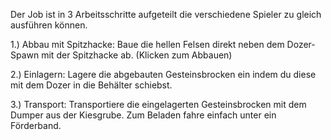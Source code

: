 Der Job ist in 3 Arbeitsschritte aufgeteilt die verschiedene Spieler zu gleich ausführen können.

1.) Abbau mit Spitzhacke: Baue die hellen Felsen direkt neben dem Dozer-Spawn mit der Spitzhacke ab. (Klicken zum Abbauen)

2.) Einlagern: Lagere die abgebauten Gesteinsbrocken ein indem du diese mit dem Dozer in die Behälter schiebst.

3.) Transport: Transportiere die eingelagerten Gesteinsbrocken mit dem Dumper aus der Kiesgrube. Zum Beladen fahre einfach unter ein Förderband.
